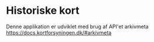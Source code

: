 # Historiske kort 
Denne applikation er udviklet med brug af API'et arkivmeta https://docs.kortforsyningen.dk/#arkivmeta
